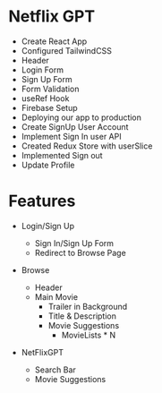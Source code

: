 # Netflix GPT

- Create React App
- Configured TailwindCSS
- Header
- Login Form
- Sign Up Form
- Form Validation
- useRef Hook
- Firebase Setup
- Deploying our app to production
- Create SignUp User Account
- Implement Sign In user API
- Created Redux Store with userSlice
- Implemented Sign out
- Update Profile

# Features
- Login/Sign Up
    - Sign In/Sign Up Form
    - Redirect to Browse Page
- Browse
    - Header
    - Main Movie
        - Trailer in Background
        - Title & Description
        - Movie Suggestions
            - MovieLists * N

- NetFlixGPT
    - Search Bar
    - Movie Suggestions


